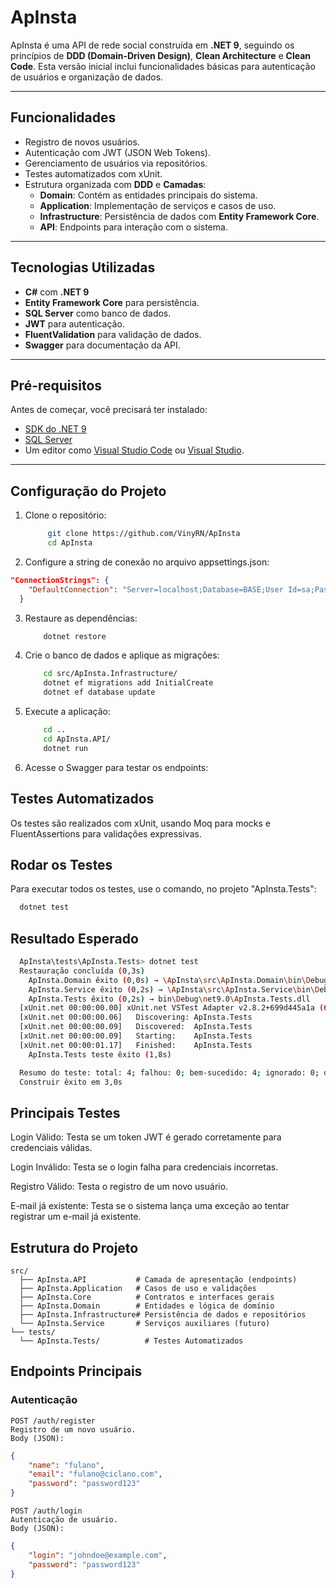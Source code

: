 # ApInsta

ApInsta é uma API de rede social construída em **.NET 9**, seguindo os princípios de **DDD (Domain-Driven Design)**, **Clean Architecture** e **Clean Code**. Esta versão inicial inclui funcionalidades básicas para autenticação de usuários e organização de dados.

---

## Funcionalidades

- Registro de novos usuários.
- Autenticação com JWT (JSON Web Tokens).
- Gerenciamento de usuários via repositórios.
- Testes automatizados com xUnit.
- Estrutura organizada com **DDD** e **Camadas**:
  - **Domain**: Contém as entidades principais do sistema.
  - **Application**: Implementação de serviços e casos de uso.
  - **Infrastructure**: Persistência de dados com **Entity Framework Core**.
  - **API**: Endpoints para interação com o sistema.

---

## Tecnologias Utilizadas

- **C#** com **.NET 9**
- **Entity Framework Core** para persistência.
- **SQL Server** como banco de dados.
- **JWT** para autenticação.
- **FluentValidation** para validação de dados.
- **Swagger** para documentação da API.

---

## Pré-requisitos

Antes de começar, você precisará ter instalado:

- [SDK do .NET 9](https://dotnet.microsoft.com/download)
- [SQL Server](https://www.microsoft.com/pt-br/sql-server/sql-server-downloads)
- Um editor como [Visual Studio Code](https://code.visualstudio.com/) ou [Visual Studio](https://visualstudio.microsoft.com/).

---

## Configuração do Projeto

1. Clone o repositório:

   ```bash
		git clone https://github.com/VinyRN/ApInsta
		cd ApInsta
   ```

2. Configure a string de conexão no arquivo appsettings.json:

```json
"ConnectionStrings": {
	"DefaultConnection": "Server=localhost;Database=BASE;User Id=sa;Password=Bkur6etc@10;TrustServerCertificate=True;"
  }
```

3. Restaure as dependências:

	```bash
		dotnet restore
	```
4. Crie o banco de dados e aplique as migrações:

	```bash
		cd src/ApInsta.Infrastructure/
		dotnet ef migrations add InitialCreate 
		dotnet ef database update 
	```
	
5. Execute a aplicação:
    ```bash
		cd ..
		cd ApInsta.API/
		dotnet run 
	```
6. Acesse o Swagger para testar os endpoints:

## Testes Automatizados

  Os testes são realizados com xUnit, usando Moq para mocks e FluentAssertions para validações expressivas.

## Rodar os Testes

  Para executar todos os testes, use o comando, no projeto "ApInsta.Tests":
```bash
  dotnet test
```

## Resultado Esperado
```bash
  ApInsta\tests\ApInsta.Tests> dotnet test
  Restauração concluída (0,3s)
    ApInsta.Domain êxito (0,0s) → \ApInsta\src\ApInsta.Domain\bin\Debug\net9.0\ApInsta.Domain.dll
    ApInsta.Service êxito (0,2s) → \ApInsta\src\ApInsta.Service\bin\Debug\net9.0\ApInsta.Service.dll
    ApInsta.Tests êxito (0,2s) → bin\Debug\net9.0\ApInsta.Tests.dll
  [xUnit.net 00:00:00.00] xUnit.net VSTest Adapter v2.8.2+699d445a1a (64-bit .NET 9.0.0)
  [xUnit.net 00:00:00.06]   Discovering: ApInsta.Tests
  [xUnit.net 00:00:00.09]   Discovered:  ApInsta.Tests
  [xUnit.net 00:00:00.09]   Starting:    ApInsta.Tests
  [xUnit.net 00:00:01.17]   Finished:    ApInsta.Tests
    ApInsta.Tests teste êxito (1,8s)

  Resumo do teste: total: 4; falhou: 0; bem-sucedido: 4; ignorado: 0; duração: 1,8s
  Construir êxito em 3,0s
```

## Principais Testes

  Login Válido: Testa se um token JWT é gerado corretamente para credenciais válidas.

  Login Inválido: Testa se o login falha para credenciais incorretas.

  Registro Válido: Testa o registro de um novo usuário.
  
  E-mail já existente: Testa se o sistema lança uma exceção ao tentar registrar um e-mail já existente.

## Estrutura do Projeto

    src/
      ├── ApInsta.API           # Camada de apresentação (endpoints)
      ├── ApInsta.Application   # Casos de uso e validações
      ├── ApInsta.Core          # Contratos e interfaces gerais
      ├── ApInsta.Domain        # Entidades e lógica de domínio
      ├── ApInsta.Infrastructure# Persistência de dados e repositórios
      └── ApInsta.Service       # Serviços auxiliares (futuro)
    └── tests/
      └── ApInsta.Tests/          # Testes Automatizados

## Endpoints Principais

### Autenticação
    POST /auth/register
    Registro de um novo usuário.
    Body (JSON):
	
```json
{
	"name": "fulano",
	"email": "fulano@ciclano.com",
	"password": "password123"
}
```
	
    POST /auth/login
    Autenticação de usuário.
    Body (JSON):
	
```json
{
	"login": "johndoe@example.com",
	"password": "password123"
}
```


